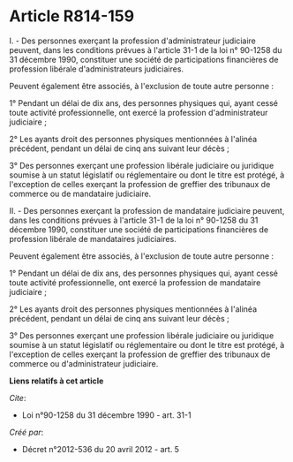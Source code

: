 # Article R814-159

I. - Des personnes exerçant la profession d'administrateur judiciaire peuvent, dans les conditions prévues à l'article 31-1
de la loi n° 90-1258 du 31 décembre 1990, constituer une société de participations financières de profession libérale
d'administrateurs judiciaires. 

Peuvent également être associés, à l'exclusion de toute autre personne : 

1° Pendant un délai de dix ans, des personnes physiques qui, ayant cessé toute activité professionnelle, ont exercé la
profession d'administrateur judiciaire ; 

2° Les ayants droit des personnes physiques mentionnées à l'alinéa précédent, pendant un délai de cinq ans suivant leur
décès ; 

3° Des personnes exerçant une profession libérale judiciaire ou juridique soumise à un statut législatif ou réglementaire ou
dont le titre est protégé, à l'exception de celles exerçant la profession de greffier des tribunaux de commerce ou de
mandataire judiciaire. 

II. - Des personnes exerçant la profession de mandataire judiciaire peuvent, dans les conditions prévues à l'article 31-1 de
la loi n° 90-1258 du 31 décembre 1990, constituer une société de participations financières de profession libérale de
mandataires judiciaires. 

Peuvent également être associés, à l'exclusion de toute autre personne : 

1° Pendant un délai de dix ans, des personnes physiques qui, ayant cessé toute activité professionnelle, ont exercé la
profession de mandataire judiciaire ; 

2° Les ayants droit des personnes physiques mentionnées à l'alinéa précédent, pendant un délai de cinq ans suivant leur
décès ; 

3° Des personnes exerçant une profession libérale judiciaire ou juridique soumise à un statut législatif ou réglementaire ou
dont le titre est protégé, à l'exception de celles exerçant la profession de greffier des tribunaux de commerce ou
d'administrateur judiciaire.

**Liens relatifs à cet article**

_Cite_:

  - Loi n°90-1258 du 31 décembre 1990 - art. 31-1

_Créé par_:

  - Décret n°2012-536 du 20 avril 2012 - art. 5
